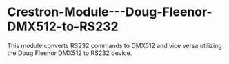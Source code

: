# Crestron-Module---Doug-Fleenor-DMX512-to-RS232
This module converts RS232 commands to DMX512 and vice versa utilizing the Doug Fleenor DMX512 to RS232 device.  
